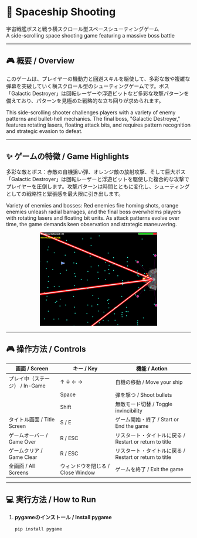 # 🚀 Spaceship Shooting

宇宙戦艦ボスと戦う横スクロール型スペースシューティングゲーム  
A side-scrolling space shooting game featuring a massive boss battle

---

## 🎮 概要 / Overview

このゲームは、プレイヤーの機動力と回避スキルを駆使して、多彩な敵や複雑な弾幕を突破していく横スクロール型のシューティングゲームです。ボス「Galactic Destroyer」は回転レーザーや浮遊ビットなど多彩な攻撃パターンを備えており、パターンを見極めた戦略的な立ち回りが求められます。

This side-scrolling shooter challenges players with a variety of enemy patterns and bullet-hell mechanics. The final boss, "Galactic Destroyer," features rotating lasers, floating attack bits, and requires pattern recognition and strategic evasion to defeat.

---

## ✨ ゲームの特徴 / Game Highlights

多彩な敵とボス：赤敵の自機狙い弾、オレンジ敵の放射攻撃、そして巨大ボス「Galactic Destroyer」は回転レーザーと浮遊ビットを駆使した複合的な攻撃でプレイヤーを圧倒します。攻撃パターンは時間とともに変化し、シューティングとしての戦略性と緊張感を最大限に引き出します。

Variety of enemies and bosses: Red enemies fire homing shots, orange enemies unleash radial barrages, and the final boss overwhelms players with rotating lasers and floating bit units. As attack patterns evolve over time, the game demands keen observation and strategic maneuvering.

<div style="text-align: center;"><img src="/images/laser.png" width="320"></div>

---

## 🎮 操作方法 / Controls

| 画面 / Screen                  | キー / Key                       | 機能 / Action                                   |
|--------------------------------|----------------------------------|--------------------------------------------------|
| プレイ中（ステージ） / In-Game | ↑ ↓ ← →                          | 自機の移動 / Move your ship                    |
|                                | Space                            | 弾を撃つ / Shoot bullets                        |
|                                | Shift                            | 無敵モード切替 / Toggle invincibility          |
| タイトル画面 / Title Screen    | S / E                            | ゲーム開始・終了 / Start or End the game       |
| ゲームオーバー / Game Over     | R / ESC                          | リスタート・タイトルに戻る / Restart or return to title |
| ゲームクリア / Game Clear      | R / ESC                          | リスタート・タイトルに戻る / Restart or return to title |
| 全画面 / All Screens           | ウィンドウを閉じる / Close Window | ゲームを終了 / Exit the game                   |

---

## 💻 実行方法 / How to Run

1. **pygameのインストール / Install pygame**
   ```bash
   pip install pygame
